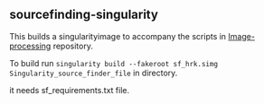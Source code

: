 ## sourcefinding-singularity

This builds a singularityimage to accompany the scripts in [Image-processing](https://github.com/JonahDW/Image-processing) repository. 

To build run `singularity build --fakeroot sf_hrk.simg Singularity_source_finder_file` in directory.

it needs sf_requirements.txt file.
